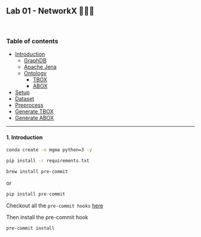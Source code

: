 ## Lab 01 - NetworkX 👨🏻‍💻

</br>

### Table of contents

- [Introduction](#introduction)
  * [GraphDB](#graph-db)
  * [Apache Jena](#apache-jena)
  * [Ontology](#ontology)
    * [TBOX](#tbox)
    * [ABOX](#abox)
- [Setup](#setup)
- [Dataset](#dataset)
- [Preprocess](#preprocess)
- [Generate TBOX](#generate-tbox)
- [Generate ABOX](#generate-abox)

---

<a id="introduction" />

#### 1. Introduction

```bash
conda create -n mgma python=3 -y 
```

```bash
pip install -r requirements.txt
```

```bash
brew install pre-commit
```

or 

```bash
pip install pre-commit
```

Checkout all the `pre-commit hooks` [here](https://pre-commit.com/hooks.html)

Then install the pre-commit hook

```bash
pre-commit install
```


